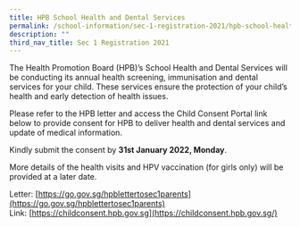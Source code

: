 ```yaml
---
title: HPB School Health and Dental Services
permalink: /school-information/sec-1-registration-2021/hpb-school-health-and-dental-services/
description: ""
third_nav_title: Sec 1 Registration 2021
---
```

The Health Promotion Board (HPB)’s School Health and Dental Services will be conducting its annual health screening, immunisation and dental services for your child. These services ensure the protection of your child’s health and early detection of health issues.

Please refer to the HPB letter and access the Child Consent Portal link below to provide consent for HPB to deliver health and dental services and update of medical information.

Kindly submit the consent by **31st January 2022, Monday**.

More details of the health visits and HPV vaccination (for girls only) will be provided at a later date.

Letter: [https://go.gov.sg/hpblettertosec1parents](https://go.gov.sg/hpblettertosec1parents)  
Link: [https://childconsent.hpb.gov.sg](https://childconsent.hpb.gov.sg/)